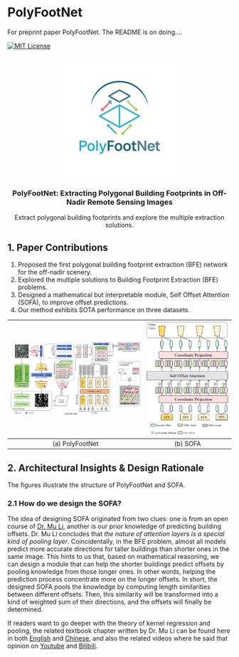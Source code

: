 # PolyFootNet
For preprint paper PolyFootNet. The README is on doing....
<a name="readme-top"></a>
<!--
*** Thanks for checking out the Best-README-Template. If you have a suggestion
*** that would make this better, please fork the repo and create a pull request
*** or simply open an issue with the tag "enhancement".
*** Don't forget to give the project a star!
*** Thanks again! Now go create something AMAZING! :D
-->


<!-- PROJECT SHIELDS -->
<!--
*** I'm using markdown "reference style" links for readability.
*** Reference links are enclosed in brackets [ ] instead of parentheses ( ).
*** See the bottom of this document for the declaration of the reference variables
*** for contributors-url, forks-url, etc. This is an optional, concise syntax you may use.
*** https://www.markdownguide.org/basic-syntax/#reference-style-links
-->
<!-- [![Contributors][contributors-shield]][contributors-url] -->

[![MIT License][license-shield]][license-url]



<!-- PROJECT LOGO -->
<br />
<div align="center">
  <a href="https://github.com">
    <img src="icons/icon_polyfootnet.png" alt="Logo" width="256" height="256">
  </a>

  <h3 align="center">PolyFootNet: Extracting Polygonal Building
Footprints in Off-Nadir Remote Sensing Images</h3>

  <p align="center">
    Extract polygonal building footprints and explore the multiple extraction solutions.
  </p>
</div>

## 1. Paper Contributions
1. Proposed the first polygonal building footprint extraction (BFE) network for the off-nadir scenery. 
2. Explored the multiple solutions to Building Footprint Extraction (BFE) problems. 
3. Designed a mathematical but interpretable module, Self Offset Attention (SOFA), to improve offset predictions. 
4. Our method exhibits SOTA performance on three datasets. 

<!-- [![Product Name Screen Shot][product-screenshot]](https://example.com) -->
| ![Product Name Screen Shot][PolyFootNet-screenshot] | ![Product Name Screen Shot][SOFA-screenshot] |
| :---: | :---: |
| (a) PolyFootNet| (b) SOFA |

## 2. Architectural Insights & Design Rationale
The figures illustrate the structure of PolyFootNet and SOFA. 
### 2.1 How do we design the SOFA?
The idea of designing SOFA originated from two clues: one is from an open course of [Dr. Mu Li](https://scholar.google.com.hk/citations?user=Z_WrhK8AAAAJ&hl=zh-CN&oi=ao), another is our prior knowledge of predicting building offsets. 
Dr. Mu Li concludes that _the nature of attention layers is a special kind of pooling layer_. Coincidentally, in the BFE problem, almost all models predict more accurate directions for taller buildings than shorter ones in the same image. 
This hints to us that, based on mathematical reasoning, we can design a module that can help the shorter buildings predict offsets by pooling knowledge from those longer ones. In other words, helping the prediction process concentrate more on the longer offsets. In short, the designed SOFA pools the knowledge by computing length similarities between different offsets. Then, this similarity will be transformed into a kind of weighted sum of their directions, and the offsets will finally be determined. 

If readers want to go deeper with the theory of kernel regression and pooling, the related textbook chapter written by Dr. Mu Li can be found here in both [English](https://d2l.ai/chapter_attention-mechanisms-and-transformers/attention-pooling.html#attention-pooling-via-nadarayawatson-regression) and [Chinese](https://zh.d2l.ai/chapter_attention-mechanisms/nadaraya-waston.html), and also the related videos where he said that opinion on [Youtube](https://www.youtube.com/watch?v=EUFhCYuD3gk) and [Bilibili](https://www.bilibili.com/video/BV1264y1i7R1/?vd_source=208c8aba777d744dd9395efd0baf8f36). 

<!-- MARKDOWN LINKS & IMAGES -->
<!-- https://www.markdownguide.org/basic-syntax/#reference-style-links -->
[contributors-shield]: https://img.shields.io/github/contributors/othneildrew/Best-README-Template.svg?style=for-the-badge
[contributors-url]: https://github.com/
[forks-shield]: https://img.shields.io/github/forks/othneildrew/Best-README-Template.svg?style=for-the-badge
[forks-url]: https://github.com/network/members
[stars-shield]: https://img.shields.io/github/stars/othneildrew/Best-README-Template.svg?style=for-the-badge
[stars-url]: https://github.com/stargazers
[issues-shield]: https://img.shields.io/github/issues/othneildrew/Best-README-Template.svg?style=for-the-badge
[issues-url]: https://github.com/issues
[license-shield]: https://img.shields.io/github/license/othneildrew/Best-README-Template.svg?style=for-the-badge
[license-url]: LICENSE
[PolyFootNet-screenshot]: icons/PolyFootNet.png
[SOFA-screenshot]: icons/SOFA.png
[Next.js]: https://img.shields.io/badge/next.js-000000?style=for-the-badge&logo=nextdotjs&logoColor=white
[Next-url]: https://nextjs.org/
[React.js]: https://img.shields.io/badge/React-20232A?style=for-the-badge&logo=react&logoColor=61DAFB
[React-url]: https://reactjs.org/
[Vue.js]: https://img.shields.io/badge/Vue.js-35495E?style=for-the-badge&logo=vuedotjs&logoColor=4FC08D
[Vue-url]: https://vuejs.org/
[Angular.io]: https://img.shields.io/badge/Angular-DD0031?style=for-the-badge&logo=angular&logoColor=white
[Angular-url]: https://angular.io/
[Svelte.dev]: https://img.shields.io/badge/Svelte-4A4A55?style=for-the-badge&logo=svelte&logoColor=FF3E00
[Svelte-url]: https://svelte.dev/
[Laravel.com]: https://img.shields.io/badge/Laravel-FF2D20?style=for-the-badge&logo=laravel&logoColor=white
[Laravel-url]: https://laravel.com
[Bootstrap.com]: https://img.shields.io/badge/Bootstrap-563D7C?style=for-the-badge&logo=bootstrap&logoColor=white
[Bootstrap-url]: https://getbootstrap.com
[JQuery.com]: https://img.shields.io/badge/jQuery-0769AD?style=for-the-badge&logo=jquery&logoColor=white
[JQuery-url]: https://jquery.com 

[Huizhou]: https://portland-my.sharepoint.com/:f:/g/personal/kaili37-c_my_cityu_edu_hk/Ep2EnO01ZghPuebKASl5h60BUjbBvrbiSHKoSiwfIBYBNg?e=7hdlzQ

[OBMweight]: https://1drv.ms/u/c/4714078bb90d0216/EbVLDOlRwlZHr5h60nC3HuoBk1QrRFc6QqY_oXPCz-_3nA?e=Xbe1Qc
[pytorch.org]: https://pytorch.org
[MMDetection.git]: https://github.com/open-mmlab/mmdetection
[pytorch]: https://pytorch.org
[MMDetection]: https://github.com/open-mmlab/mmdetection
[BONAI.git]: https://github.com/jwwangchn/BONAI
[BONAI]: https://github.com/jwwangchn/BONAI
[SAM]: https://github.com/facebookresearch/segment-anything

